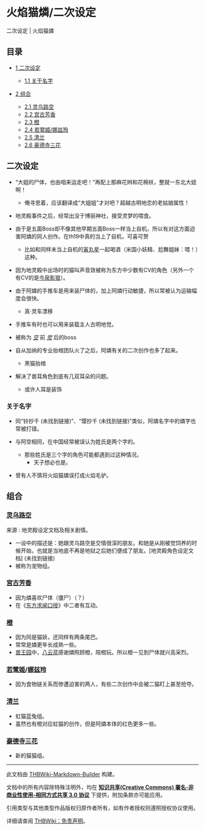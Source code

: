 # 火焰猫燐/二次设定

<!-- source html: G:\repos\THBWiki-Markdown-Builder\THBWikiMarkdown\Temp\main\e\e7\ns0%3A%E7%81%AB%E7%84%B0%E7%8C%AB%E7%87%90%2F%E4%BA%8C%E6%AC%A1%E8%AE%BE%E5%AE%9A.html -->

二次设定 | 火焰猫燐


## 目录

- [1 二次设定](#二次设定)

  - [1.1 关于名字](#关于名字)



- [2 组合](#组合)

  - [2.1 灵乌路空](#灵乌路空)
  - [2.2 宫古芳香](#宫古芳香)
  - [2.3 橙](#橙)
  - [2.4 若鹭姬/娜兹玲](#若鹭姬/娜兹玲)
  - [2.5 清兰](#清兰)
  - [2.6 豪德寺三花](#豪德寺三花)








## 二次设定
- “大姐的尸体，也由咱来运走吧！”再配上那麻花辫和花棉袄，整就一东北大妞啊！
  - 俺寻思着，应该翻译成“大姐姐”才对吧？超越古明地恋的老姑娘属性！

- 地灵殿事件之后，经常出没于博丽神社，接受灵梦的喂食。
- 由于是五面Boss却不像其他早期五面Boss一样当上自机，所以有对这方面迫害阿燐的同人创作。在th19中真的当上了自机，可喜可贺
  - 比如和同样未当上自机的[寅丸星](./寅丸星.md)一起喝酒（米国小妖精、尬舞姐妹：喂！）这种。

- 因为地灵殿中出场时的猫叫声音效被称为东方中少数有CV的角色（另外一个有CV的是[今泉影狼](./今泉影狼.md)）。
- 由于阿燐的手推车是用来装尸体的，加上阿燐行动敏捷，所以常被认为运输幅度会很快。
  - 真·灵车漂移

- 手推车有时也可以用来装载主人古明地觉。
- 被称为 *[空](./灵乌路空.md)* 前 *[觉](./古明地觉.md)* 后的boss
- 自从加纳的专业抬棺团队火了之后，阿燐有关的二次创作也多了起来。
  - 黑猫抬棺

- 解决了兽耳角色到底有几双耳朵的问题。
  - 或许人耳是装饰



### 关于名字
- 同“铃抄千 (未找到链接)”、“璎抄千 (未找到链接)”类似，阿燐名字中的燐字也常被打错。
- 与阿空相同，在中国经常被误认为姓氏是两个字的。
  - 那些姓氏是三个字的角色可能都遇到过这种情况。
    - 天子想必也是。


- 曾有人不慎将火焰猫燐误打成火焰毛驴。


## 组合

### [灵乌路空](./灵乌路空.md)
来源
: 地灵殿设定文档及相关剧情。

- 一设中的描述是：她跟灵乌路空是交情很深的朋友。和她是从刚被觉饲养的时候开始，也就是当地底不再是地狱之后她们便成了朋友。&#91;地灵殿角色设定文档&#93; (未找到链接)
- 被称为宠物组。


### [宫古芳香](./宫古芳香.md)
- 因为燐喜欢尸体（僵尸）（？）
- 在《[东方求闻口授](./东方求闻口授-火焰猫燐&宫古芳香（文文新闻）.md)》中二者有互动。


### [橙](./橙.md)
- 因为同是猫妖，还同样有两条尾巴。
- 常常是燐更年长成熟一些。
- [兽王园](./兽王园.md)中，[八云蓝](./八云蓝.md)感谢燐照顾橙，陪橙玩。所以橙一见到尸体就兴高采烈。


### [若鹭姬](./若鹭姬.md)/[娜兹玲](./娜兹玲.md)
- 因为食物链关系而惨遭迫害的两人，有些二次创作中会被二猫盯上甚至抢夺。


### [清兰](./清兰.md)
- 虹猫蓝兔组。
- 虽然也有橙对应虹猫的创作，但是阿燐本体的红色更多一些。


### [豪德寺三花](./豪德寺三花.md)
- 新的猫猫组。





---

此文档由 [THBWiki-Markdown-Builder](https://github.com/Delsin-Yu/THBWiki-Markdown-Builder) 构建。

文档中的所有内容除特殊注明外，均在 [**知识共享(Creative Commons) 署名-非商业性使用-相同方式共享 3.0 协议**](https://creativecommons.org/licenses/by-sa/3.0/deed.zh-hans) 下提供，附加条款亦可能应用。

引用类型与其他类型作品版权归原作者所有，如有作者授权则遵照授权协议使用。

详细请查阅 [THBWiki：免责声明](https://thbwiki.cc/THBWiki:%E5%85%8D%E8%B4%A3%E5%A3%B0%E6%98%8E)。

